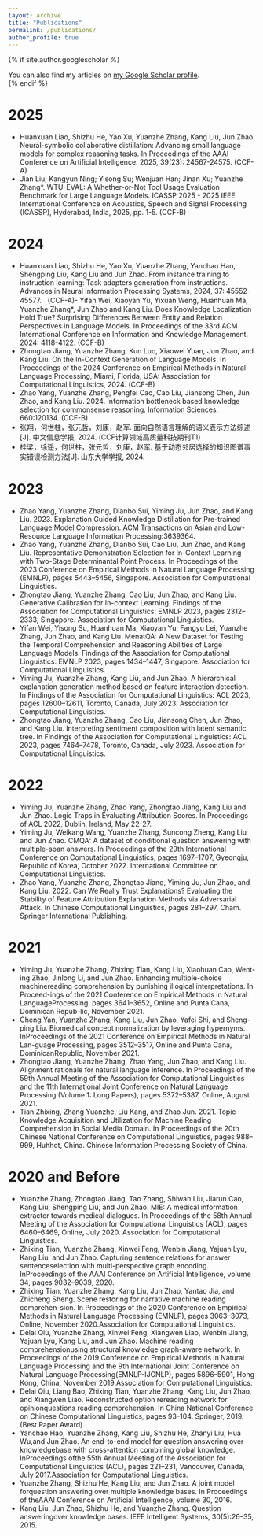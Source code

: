 ```yaml
---
layout: archive
title: "Publications"
permalink: /publications/
author_profile: true
---
```

{% if site.author.googlescholar %}

<div class="wordwrap">You can also find my articles on <a href="{{site.author.googlescholar}}">my Google Scholar profile</a>.</div>
{% endif %}

# 2025
- Huanxuan Liao, Shizhu He, Yao Xu, Yuanzhe Zhang, Kang Liu, Jun Zhao. Neural-symbolic collaborative distillation: Advancing small language models for complex reasoning tasks. In Proceedings of the AAAI Conference on Artificial Intelligence. 2025, 39(23): 24567-24575. (CCF-A)
- Jian Liu; Kangyun Ning; Yisong Su; Wenjuan Han; Jinan Xu; Yuanzhe Zhang*. WTU-EVAL: A Whether-or-Not Tool Usage Evaluation Benchmark for Large Language Models. ICASSP 2025 - 2025 IEEE International Conference on Acoustics, Speech and Signal Processing (ICASSP), Hyderabad, India, 2025, pp. 1-5. (CCF-B)

# 2024
- Huanxuan Liao, Shizhu He, Yao Xu, Yuanzhe Zhang, Yanchao Hao, Shengping Liu, Kang Liu and Jun Zhao. From instance training to instruction learning: Task adapters generation from instructions. Advances in Neural Information Processing Systems, 2024, 37: 45552-45577. （CCF-A)- Yifan Wei, Xiaoyan Yu, Yixuan Weng, Huanhuan Ma, Yuanzhe Zhang*, Jun Zhao and Kang Liu. Does Knowledge Localization Hold True? Surprising Differences Between Entity and Relation Perspectives in Language Models. In Proceedings of the 33rd ACM International Conference on Information and Knowledge Management. 2024: 4118-4122. (CCF-B)
- Zhongtao Jiang, Yuanzhe Zhang, Kun Luo, Xiaowei Yuan, Jun Zhao, and Kang Liu. On the In-Context Generation of Language Models. In Proceedings of the 2024 Conference on Empirical Methods in Natural Language Processing, Miami, Florida, USA: Association for Computational Linguistics, 2024. (CCF-B)
- Zhao Yang, Yuanzhe Zhang, Pengfei Cao, Cao Liu, Jiansong Chen, Jun Zhao, and Kang Liu. 2024. Information bottleneck based knowledge selection for commonsense reasoning. Information Sciences, 660:120134. (CCF-B)
- 张翔，何世柱，张元哲，刘康，赵军. 面向自然语言理解的语义表示方法综述[J]. 中文信息学报, 2024. (CCF计算领域高质量科技期刊T1)
- 桂梁，徐遥，何世柱，张元哲，刘康，赵军. 基于动态邻居选择的知识图谱事实错误检测方法[J]. 山东大学学报, 2024.

# 2023

- Zhao Yang, Yuanzhe Zhang, Dianbo Sui, Yiming Ju, Jun Zhao, and Kang Liu. 2023. Explanation Guided Knowledge Distillation for Pre-trained Language Model Compression. ACM Transactions on Asian and Low-Resource Language Information Processing:3639364.
- Zhao Yang, Yuanzhe Zhang, Dianbo Sui, Cao Liu, Jun Zhao, and Kang Liu. Representative Demonstration Selection for In-Context Learning with Two-Stage Determinantal Point Process. In Proceedings of the 2023 Conference on Empirical Methods in Natural Language Processing (EMNLP), pages 5443–5456, Singapore. Association for Computational Linguistics.
- Zhongtao Jiang, Yuanzhe Zhang, Cao Liu, Jun Zhao, and Kang Liu. Generative Calibration for In-context Learning. Findings of the Association for Computational Linguistics: EMNLP 2023, pages 2312–2333, Singapore. Association for Computational Linguistics.
- Yifan Wei, Yisong Su, Huanhuan Ma, Xiaoyan Yu, Fangyu Lei, Yuanzhe Zhang, Jun Zhao, and Kang Liu. MenatQA: A New Dataset for Testing the Temporal Comprehension and Reasoning Abilities of Large Language Models. Findings of the Association for Computational Linguistics: EMNLP 2023, pages 1434–1447, Singapore. Association for Computational Linguistics.
- Yiming Ju, Yuanzhe Zhang, Kang Liu, and Jun Zhao. A hierarchical explanation generation method based on feature interaction detection. In Findings of the Association for Computational Linguistics: ACL 2023, pages 12600–12611, Toronto, Canada, July 2023. Association for Computational Linguistics.
- Zhongtao Jiang, Yuanzhe Zhang, Cao Liu, Jiansong Chen, Jun Zhao, and Kang Liu. Interpreting sentiment composition with latent semantic tree. In Findings of the Association for Computational Linguistics: ACL 2023, pages 7464–7478, Toronto, Canada, July 2023. Association for Computational Linguistics.

# 2022

- Yiming Ju, Yuanzhe Zhang, Zhao Yang, Zhongtao Jiang, Kang Liu and Jun Zhao. Logic Traps in Evaluating Attribution Scores. In Proceedings of ACL 2022, Dublin, Ireland, May 22-27.
- Yiming Ju, Weikang Wang, Yuanzhe Zhang, Suncong Zheng, Kang Liu and Jun Zhao. CMQA: A dataset of conditional question answering with multiple-span answers. In Proceedings of the 29th International Conference on Computational Linguistics, pages 1697–1707, Gyeongju, Republic of Korea, October 2022. International Committee on Computational Linguistics.
- Zhao Yang, Yuanzhe Zhang, Zhongtao Jiang, Yiming Ju, Jun Zhao, and Kang Liu. 2022. Can We Really Trust Explanations? Evaluating the Stability of Feature Attribution Explanation Methods via Adversarial Attack. In Chinese Computational Linguistics, pages 281–297, Cham. Springer International Publishing.

# 2021

- Yiming Ju, Yuanzhe Zhang, Zhixing Tian, Kang Liu, Xiaohuan Cao, Went-ing Zhao, Jinlong Li, and Jun Zhao. Enhancing multiple-choice machinereading comprehension by punishing illogical interpretations. In Proceed-ings of the 2021 Conference on Empirical Methods in Natural LanguageProcessing, pages 3641–3652, Online and Punta Cana, Dominican Repub-lic, November 2021.
- Cheng Yan, Yuanzhe Zhang, Kang Liu, Jun Zhao, Yafei Shi, and Sheng-ping Liu. Biomedical concept normalization by leveraging hypernyms. InProceedings of the 2021 Conference on Empirical Methods in Natural Lan-guage Processing, pages 3512–3517, Online and Punta Cana, DominicanRepublic, November 2021.
- Zhongtao Jiang, Yuanzhe Zhang, Zhao Yang, Jun Zhao, and Kang Liu. Alignment rationale for natural language inference. In Proceedings of the 59th Annual Meeting of the Association for Computational Linguistics and the 11th International Joint Conference on Natural Language Processing (Volume 1: Long Papers), pages 5372–5387, Online, August 2021.
- Tian Zhixing, Zhang Yuanzhe, Liu Kang, and Zhao Jun. 2021. Topic Knowledge Acquisition and Utilization for Machine Reading Comprehension in Social Media Domain. In Proceedings of the 20th Chinese National Conference on Computational Linguistics, pages 988–999, Huhhot, China. Chinese Information Processing Society of China.

# 2020 and Before

- Yuanzhe Zhang, Zhongtao Jiang, Tao Zhang, Shiwan Liu, Jiarun Cao, Kang Liu, Shengping Liu, and Jun Zhao. MIE: A medical information extractor towards medical dialogues. In Proceedings of the 58th Annual Meeting of the Association  for  Computational  Linguistics (ACL), pages 6460–6469, Online, July 2020. Association for Computational Linguistics.
- Zhixing Tian, Yuanzhe Zhang, Xinwei Feng, Wenbin Jiang, Yajuan Lyu, Kang Liu, and Jun Zhao. Capturing sentence relations for answer sentenceselection with multi-perspective graph encoding. InProceedings of the AAAI Conference on Artificial Intelligence, volume 34, pages 9032–9039, 2020.
- Zhixing Tian, Yuanzhe Zhang, Kang Liu, Jun Zhao, Yantao Jia, and Zhicheng Sheng. Scene restoring for narrative machine reading comprehen-sion. In Proceedings of the 2020 Conference on Empirical Methods in Natural Language  Processing  (EMNLP), pages 3063–3073, Online, November 2020.Association for Computational Linguistics.
- Delai Qiu, Yuanzhe Zhang, Xinwei Feng, Xiangwen Liao, Wenbin Jiang, Yajuan Lyu, Kang Liu, and Jun Zhao. Machine reading comprehensionusing structural knowledge graph-aware network.  In Proceedings  of  the 2019  Conference  on  Empirical  Methods  in  Natural  Language  Processing and the 9th International Joint Conference on Natural Language Processing(EMNLP-IJCNLP), pages 5896–5901, Hong Kong, China, November 2019.Association for Computational Linguistics.
- Delai Qiu, Liang Bao, Zhixing Tian, Yuanzhe Zhang, Kang Liu, Jun Zhao, and Xiangwen Liao. Reconstructed option rereading network for opinionquestions reading comprehension. In China  National  Conference  on  Chinese Computational Linguistics, pages 93–104. Springer, 2019. (Best Paper Award)
- Yanchao Hao, Yuanzhe Zhang, Kang Liu, Shizhu He, Zhanyi Liu, Hua Wu,and Jun Zhao. An end-to-end model for question answering over knowledgebase with cross-attention combining global knowledge. InProceedings  ofthe 55th Annual Meeting of the Association for Computational Linguistics (ACL), pages 221–231, Vancouver, Canada, July 2017.Association for Computational Linguistics.
- Yuanzhe Zhang, Shizhu He, Kang Liu, and Jun Zhao. A joint model forquestion answering over multiple knowledge bases. In Proceedings  of  theAAAI Conference on Artificial Intelligence, volume 30, 2016.
- Kang Liu, Jun Zhao, Shizhu He, and Yuanzhe Zhang. Question answeringover knowledge bases. IEEE Intelligent Systems, 30(5):26–35, 2015.
